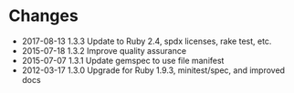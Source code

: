 # Changes

* 2017-08-13 1.3.3 Update to Ruby 2.4, spdx licenses, rake test, etc.
* 2015-07-18 1.3.2 Improve quality assurance
* 2015-07-07 1.3.1 Update gemspec to use file manifest
* 2012-03-17 1.3.0 Upgrade for Ruby 1.9.3, minitest/spec, and improved docs
